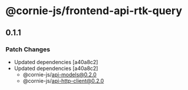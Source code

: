 # @cornie-js/frontend-api-rtk-query

## 0.1.1

### Patch Changes

- Updated dependencies [a40a8c2]
- Updated dependencies [a40a8c2]
  - @cornie-js/api-models@0.2.0
  - @cornie-js/api-http-client@0.2.0
